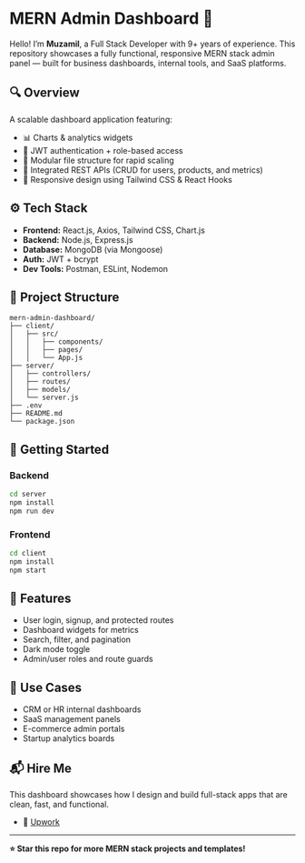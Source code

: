 # MERN Admin Dashboard 🧭

Hello! I’m **Muzamil**, a Full Stack Developer with 9+ years of experience. This repository showcases a fully functional, responsive MERN stack admin panel — built for business dashboards, internal tools, and SaaS platforms.

## 🔍 Overview

A scalable dashboard application featuring:

- 📊 Charts & analytics widgets
- 🔐 JWT authentication + role-based access
- 📁 Modular file structure for rapid scaling
- 🔁 Integrated REST APIs (CRUD for users, products, and metrics)
- 🎨 Responsive design using Tailwind CSS & React Hooks

## ⚙️ Tech Stack

- **Frontend:** React.js, Axios, Tailwind CSS, Chart.js
- **Backend:** Node.js, Express.js
- **Database:** MongoDB (via Mongoose)
- **Auth:** JWT + bcrypt
- **Dev Tools:** Postman, ESLint, Nodemon

## 📂 Project Structure

```
mern-admin-dashboard/
├── client/
│   ├── src/
│   │   ├── components/
│   │   ├── pages/
│   │   └── App.js
├── server/
│   ├── controllers/
│   ├── routes/
│   ├── models/
│   └── server.js
├── .env
├── README.md
└── package.json
```

## 🚀 Getting Started

### Backend
```bash
cd server
npm install
npm run dev
```

### Frontend
```bash
cd client
npm install
npm start
```

## 🔐 Features

- User login, signup, and protected routes
- Dashboard widgets for metrics
- Search, filter, and pagination
- Dark mode toggle
- Admin/user roles and route guards

## 🧠 Use Cases

- CRM or HR internal dashboards
- SaaS management panels
- E-commerce admin portals
- Startup analytics boards

## 📬 Hire Me

This dashboard showcases how I design and build full-stack apps that are clean, fast, and functional.

- 💼 [Upwork](https://www.upwork.com/freelancers/~018583e3c5d031feba)

---

**⭐ Star this repo for more MERN stack projects and templates!**


